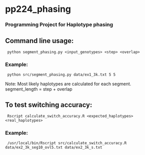 # pp224_phasing
### Programming Project for Haplotype phasing

## Command line usage:
```
 python segment_phasing.py <input_genotypes> <step> <overlap>
```
### Example:
```
 python src/segment_phasing.py data/ex1_3k.txt 5 5
```
Note: Most likely haplotypes are calculated for each segment. 
	segment_length = step + overlap

## To test switching accuracy:
```
 Rscript calculate_switch_accuracy.R <expected_haplotypes> <real_haplotypes>
```
### Example:
```
 /usr/local/bin/Rscript src/calculate_switch_accuracy.R data/ex2_3k_seg10_ovl5.txt data/ex2_3k_s.txt 
```